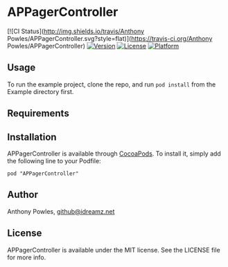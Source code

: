 # APPagerController

[![CI Status](http://img.shields.io/travis/Anthony Powles/APPagerController.svg?style=flat)](https://travis-ci.org/Anthony Powles/APPagerController)
[![Version](https://img.shields.io/cocoapods/v/APPagerController.svg?style=flat)](http://cocoadocs.org/docsets/APPagerController)
[![License](https://img.shields.io/cocoapods/l/APPagerController.svg?style=flat)](http://cocoadocs.org/docsets/APPagerController)
[![Platform](https://img.shields.io/cocoapods/p/APPagerController.svg?style=flat)](http://cocoadocs.org/docsets/APPagerController)

## Usage

To run the example project, clone the repo, and run `pod install` from the Example directory first.

## Requirements

## Installation

APPagerController is available through [CocoaPods](http://cocoapods.org). To install
it, simply add the following line to your Podfile:

    pod "APPagerController"

## Author

Anthony Powles, github@idreamz.net

## License

APPagerController is available under the MIT license. See the LICENSE file for more info.

